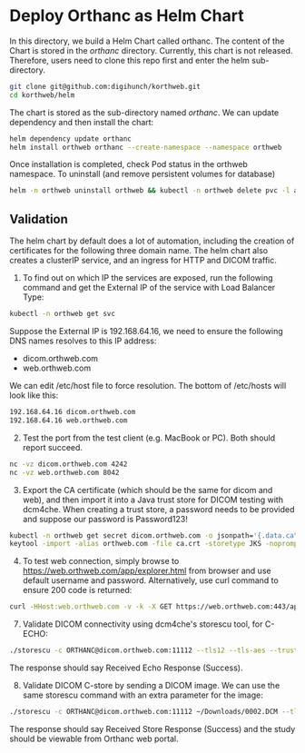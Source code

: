 # Deploy Orthanc as Helm Chart
In this directory, we build a Helm Chart called orthanc. The content of the Chart is stored in the *orthanc* directory. Currently, this chart is not released. Therefore, users need to clone this repo first and enter the helm sub-directory.
```sh
git clone git@github.com:digihunch/korthweb.git
cd korthweb/helm
```
The chart is stored as the sub-directory named *orthanc*. We can update dependency and then install the chart:
```sh
helm dependency update orthanc
helm install orthweb orthanc --create-namespace --namespace orthweb 
```
Once installation is completed, check Pod status in the orthweb namespace. To uninstall (and remove persistent volumes for database) 
```sh
helm -n orthweb uninstall orthweb && kubectl -n orthweb delete pvc -l app.kubernetes.io/component=postgresql 
```
## Validation
The helm chart by default does a lot of automation, including the creation of certificates for the following three domain name. The helm chart also creates a clusterIP service, and an ingress for HTTP and DICOM traffic. 

1. To find out on which IP the services are exposed, run the following command and get the External IP of the service with Load Balancer Type:
```sh
kubectl -n orthweb get svc
```
Suppose the External IP is 192.168.64.16, we need to ensure the following DNS names resolves to this IP address:
* dicom.orthweb.com
* web.orthweb.com

We can edit /etc/host file to force resolution. The bottom of /etc/hosts will look like this:
```sh
192.168.64.16 dicom.orthweb.com
192.168.64.16 web.orthweb.com
```

2. Test the port from the test client (e.g. MacBook or PC). Both should report succeed.
```sh
nc -vz dicom.orthweb.com 4242
nc -vz web.orthweb.com 8042
```

3. Export the CA certificate (which should be the same for dicom and web), and then import it into a Java trust store for DICOM testing with dcm4che. When creating a trust store, a password needs to be provided and suppose our password is Password123!
```sh
kubectl -n orthweb get secret dicom.orthweb.com -o jsonpath='{.data.ca\.crt}' | base64 --decode > ca.crt
keytool -import -alias orthweb.com -file ca.crt -storetype JKS -noprompt -keystore client.truststore -storepass Password123!
```

4. To test web connection, simply browse to https://web.orthweb.com/app/explorer.html from browser and use default username and password. Alternatively, use curl command to ensure 200 code is returned:
```sh
curl -HHost:web.orthweb.com -v -k -X GET https://web.orthweb.com:443/app/explorer.html -u orthanc:orthanc --cacert ca.crt
```

7. Validate DICOM connectivity using dcm4che's storescu tool, for C-ECHO:
```sh
./storescu -c ORTHANC@dicom.orthweb.com:11112 --tls12 --tls-aes --trust-store client.truststore --trust-store-pass Password123!
```
The response should say Received Echo Response (Success).

8. Validate DICOM C-store by sending a DICOM image. We can use the same storescu command with an extra parameter for the image:
```sh
./storescu -c ORTHANC@dicom.orthweb.com:11112 ~/Downloads/0002.DCM --tls12 --tls-aes --trust-store client.truststore --trust-store-pass Password123!
```
The response should say Received Store Response (Success) and the study should be viewable from Orthanc web portal.
